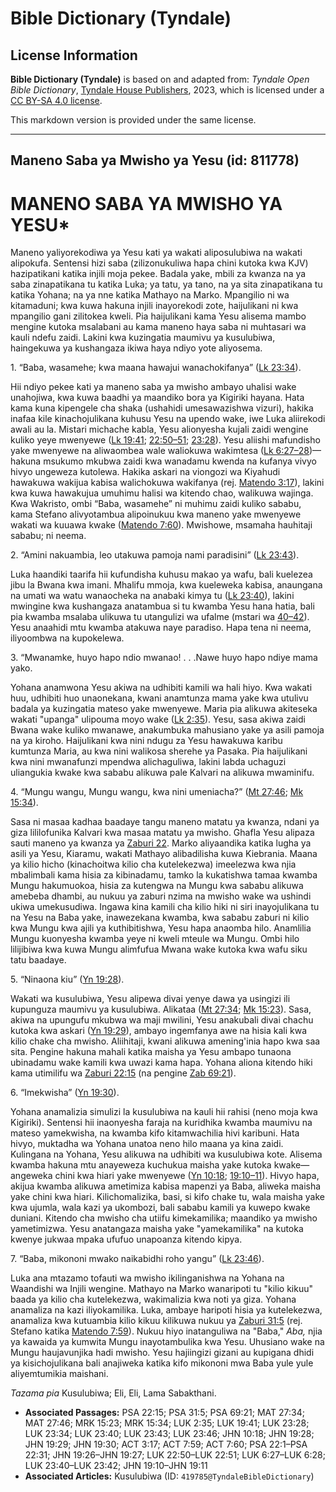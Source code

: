 # Bible Dictionary (Tyndale)

## License Information

**Bible Dictionary (Tyndale)** is based on and adapted from: _Tyndale Open Bible Dictionary_, [Tyndale House Publishers](https://tyndaleopenresources.com/), 2023, which is licensed under a [CC BY-SA 4.0 license](https://creativecommons.org/licenses/by-sa/4.0/legalcode.en).

This markdown version is provided under the same license.



--------------------------------

## Maneno Saba ya Mwisho ya Yesu (id: 811778)

MANENO SABA YA MWISHO YA YESU\*
===============================

Maneno yaliyorekodiwa ya Yesu kati ya wakati aliposulubiwa na wakati alipokufa. Sentensi hizi saba (zilizonukuliwa hapa chini kutoka kwa KJV) hazipatikani katika injili moja pekee. Badala yake, mbili za kwanza na ya saba zinapatikana tu katika Luka; ya tatu, ya tano, na ya sita zinapatikana tu katika Yohana; na ya nne katika Mathayo na Marko. Mpangilio ni wa kitamaduni; kwa kuwa hakuna injili inayorekodi zote, haijulikani ni kwa mpangilio gani zilitokea kweli. Pia haijulikani kama Yesu alisema mambo mengine kutoka msalabani au kama maneno haya saba ni muhtasari wa kauli ndefu zaidi. Lakini kwa kuzingatia maumivu ya kusulubiwa, haingekuwa ya kushangaza ikiwa haya ndiyo yote aliyosema.

1\. “Baba, wasamehe; kwa maana hawajui wanachokifanya” ([Lk 23:34](https://ref.ly/Luke23:34)).

Hii ndiyo pekee kati ya maneno saba ya mwisho ambayo uhalisi wake unahojiwa, kwa kuwa baadhi ya maandiko bora ya Kigiriki hayana. Hata kama kuna kipengele cha shaka (ushahidi umesawazishwa vizuri), hakika inafaa kile kinachojulikana kuhusu Yesu na upendo wake, iwe Luka aliirekodi awali au la. Mistari michache kabla, Yesu alionyesha kujali zaidi wengine kuliko yeye mwenyewe ([Lk 19:41](https://ref.ly/Luke19:41); [22:50–51](https://ref.ly/Luke22:50-Luke22:51); [23:28](https://ref.ly/Luke23:28)). Yesu aliishi mafundisho yake mwenyewe na aliwaombea wale waliokuwa wakimtesa ([Lk 6:27–28](https://ref.ly/Luke6:27-Luke6:28))—hakuna msukumo mkubwa zaidi kwa wanadamu kwenda na kufanya vivyo hivyo ungeweza kutolewa. Hakika askari na viongozi wa Kiyahudi hawakuwa wakijua kabisa walichokuwa wakifanya (rej. [Matendo 3:17](https://ref.ly/Acts3:17)), lakini kwa kuwa hawakujua umuhimu halisi wa kitendo chao, walikuwa wajinga. Kwa Wakristo, ombi “Baba, wasamehe” ni muhimu zaidi kuliko sababu, kama Stefano alivyotambua alipoinukuu kwa maneno yake mwenyewe wakati wa kuuawa kwake ([Matendo 7:60](https://ref.ly/Acts7:60)). Mwishowe, msamaha hauhitaji sababu; ni neema.

2\. “Amini nakuambia, leo utakuwa pamoja nami paradisini” ([Lk 23:43](https://ref.ly/Luke23:43)).

Luka haandiki taarifa hii kufundisha kuhusu makao ya wafu, bali kuelezea jibu la Bwana kwa imani. Mhalifu mmoja, kwa kueleweka kabisa, anaungana na umati wa watu wanaocheka na anabaki kimya tu ([Lk 23:40](https://ref.ly/Luke23:40)), lakini mwingine kwa kushangaza anatambua si tu kwamba Yesu hana hatia, bali pia kwamba msalaba ulikuwa tu utangulizi wa ufalme (mstari wa [40–42](https://ref.ly/Luke23:40-Luke23:42)). Yesu anaahidi mtu kwamba atakuwa naye paradiso. Hapa tena ni neema, iliyoombwa na kupokelewa.

3\. “Mwanamke, huyo hapo ndio mwanao! . . .Nawe huyo hapo ndiye mama yako.

Yohana anamwona Yesu akiwa na udhibiti kamili wa hali hiyo. Kwa wakati huu, udhibiti huo unaonekana, kwani anamtunza mama yake kwa utulivu badala ya kuzingatia mateso yake mwenyewe. Maria pia alikuwa akiteseka wakati "upanga" ulipouma moyo wake ([Lk 2:35](https://ref.ly/Luke2:35)). Yesu, sasa akiwa zaidi Bwana wake kuliko mwanawe, anakumbuka mahusiano yake ya asili pamoja na ya kiroho. Haijulikani kwa nini ndugu za Yesu hawakuwa karibu kumtunza Maria, au kwa nini walikosa sherehe ya Pasaka. Pia haijulikani kwa nini mwanafunzi mpendwa alichaguliwa, lakini labda uchaguzi uliangukia kwake kwa sababu alikuwa pale Kalvari na alikuwa mwaminifu.

4\. “Mungu wangu, Mungu wangu, kwa nini umeniacha?” ([Mt 27:46](https://ref.ly/Matt27:46); [Mk 15:34](https://ref.ly/Mark15:34)).

Sasa ni masaa kadhaa baadaye tangu maneno matatu ya kwanza, ndani ya giza lililofunika Kalvari kwa masaa matatu ya mwisho. Ghafla Yesu alipaza sauti maneno ya kwanza ya [Zaburi 22](https://ref.ly/Ps22:1-Ps22:31). Marko aliyaandika katika lugha ya asili ya Yesu, Kiaramu, wakati Mathayo alibadilisha kuwa Kiebrania. Maana ya kilio hicho (kinachoitwa kilio cha kutelekezwa) imeelezwa kwa njia mbalimbali kama hisia za kibinadamu, tamko la kukatishwa tamaa kwamba Mungu hakumuokoa, hisia za kutengwa na Mungu kwa sababu alikuwa amebeba dhambi, au nukuu ya zaburi nzima na mwisho wake wa ushindi ukiwa umekusudiwa. Ingawa kina kamili cha kilio hiki ni siri inayojulikana tu na Yesu na Baba yake, inawezekana kwamba, kwa sababu zaburi ni kilio kwa Mungu kwa ajili ya kuthibitishwa, Yesu hapa anaomba hilo. Anamlilia Mungu kuonyesha kwamba yeye ni kweli mteule wa Mungu. Ombi hilo lilijibiwa kwa kuwa Mungu alimfufua Mwana wake kutoka kwa wafu siku tatu baadaye.

5\. “Ninaona kiu” ([Yn 19:28](https://ref.ly/John19:28)).

Wakati wa kusulubiwa, Yesu alipewa divai yenye dawa ya usingizi ili kupunguza maumivu ya kusulubiwa. Alikataa ([Mt 27:34](https://ref.ly/Matt27:34); [Mk 15:23](https://ref.ly/Mark15:23)). Sasa, akiwa na upungufu mkubwa wa maji mwilini, Yesu anakubali divai chachu kutoka kwa askari ([Yn 19:29](https://ref.ly/John19:29)), ambayo ingemfanya awe na hisia kali kwa kilio chake cha mwisho. Aliihitaji, kwani alikuwa amening'inia hapo kwa saa sita. Pengine hakuna mahali katika maisha ya Yesu ambapo tunaona ubinadamu wake kamili kwa uwazi kama hapa. Yohana aliona kitendo hiki kama utimilifu wa [Zaburi 22:15](https://ref.ly/Ps22:15) (na pengine [Zab 69:21](https://ref.ly/Ps69:21)).

6\. “Imekwisha” ([Yn 19:30](https://ref.ly/John19:30)).

Yohana anamalizia simulizi la kusulubiwa na kauli hii rahisi (neno moja kwa Kigiriki). Sentensi hii inaonyesha faraja na kuridhika kwamba maumivu na mateso yamekwisha, na kwamba kifo kitamwachilia hivi karibuni. Hata hivyo, muktadha wa Yohana unatoa neno hilo maana ya kina zaidi. Kulingana na Yohana, Yesu alikuwa na udhibiti wa kusulubiwa kote. Alisema kwamba hakuna mtu anayeweza kuchukua maisha yake kutoka kwake—angeweka chini kwa hiari yake mwenyewe ([Yn 10:18](https://ref.ly/John10:18); [19:10–11](https://ref.ly/John19:10-John19:11)). Hivyo hapa, akijua kwamba alikuwa ametimiza kabisa mapenzi ya Baba, aliweka maisha yake chini kwa hiari. Kilichomalizika, basi, si kifo chake tu, wala maisha yake kwa ujumla, wala kazi ya ukombozi, bali sababu kamili ya kuwepo kwake duniani. Kitendo cha mwisho cha utiifu kimekamilika; maandiko ya mwisho yametimizwa. Yesu anatangaza maisha yake "yamekamilika" na kutoka kwenye jukwaa mpaka ufufuo unapoanza kitendo kipya.

7\. “Baba, mikononi mwako naikabidhi roho yangu” ([Lk 23:46](https://ref.ly/Luke23:46)).

Luka ana mtazamo tofauti wa mwisho ikilinganishwa na Yohana na Waandishi wa Injili wengine. Mathayo na Marko wanaripoti tu "kilio kikuu" baada ya kilio cha kutelekezwa, wakimalizia kwa noti ya giza. Yohana anamaliza na kazi iliyokamilika. Luka, ambaye haripoti hisia ya kutelekezwa, anamaliza kwa kutuambia kilio kikuu kilikuwa nukuu ya [Zaburi 31:5](https://ref.ly/Ps31:5) (rej. Stefano katika [Matendo 7:59](https://ref.ly/Acts7:59)). Nukuu hiyo inatanguliwa na "Baba," *Aba,* njia ya kawaida ya kumwita Mungu inayotambulika kwa Yesu. Uhusiano wake na Mungu haujavunjika hadi mwisho. Yesu hajiingizi gizani au kupigana dhidi ya kisichojulikana bali anajiweka katika kifo mikononi mwa Baba yule yule aliyemtumikia maishani.

*Tazama pia* Kusulubiwa; Eli, Eli, Lama Sabakthani.

* **Associated Passages:** PSA 22:15; PSA 31:5; PSA 69:21; MAT 27:34; MAT 27:46; MRK 15:23; MRK 15:34; LUK 2:35; LUK 19:41; LUK 23:28; LUK 23:34; LUK 23:40; LUK 23:43; LUK 23:46; JHN 10:18; JHN 19:28; JHN 19:29; JHN 19:30; ACT 3:17; ACT 7:59; ACT 7:60; PSA 22:1–PSA 22:31; JHN 19:26–JHN 19:27; LUK 22:50–LUK 22:51; LUK 6:27–LUK 6:28; LUK 23:40–LUK 23:42; JHN 19:10–JHN 19:11
* **Associated Articles:** Kusulubiwa (ID: `419785@TyndaleBibleDictionary`)


